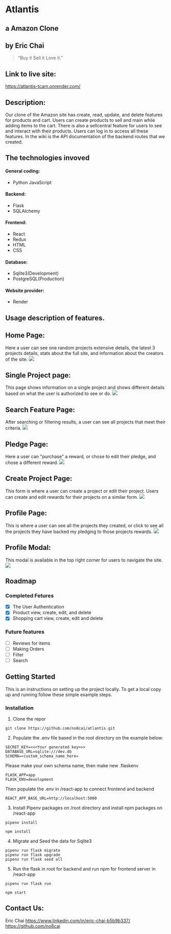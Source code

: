 # Atlantis
## a Amazon Clone
## by Eric Chai

>“Buy it Sell it Love it.”

## Link to live site:
https://atlantis-tcam.onrender.com/

## Description:
Our clone of the Amazon site has create, read, update, and delete features for products and cart. Users can create products to sell and main while adding items to the cart. There is also a sellcentral feature for users to see and interact with their products. Users can log in to access all these features. In the wiki is the API documentation of the backend routes that we created.

## The technologies invoved

#### General coding:
* Python JavaScript

#### Backend:
* Flask
* SQLAlchemy

#### Frontend:
* React
* Redux
* HTML
* CSS

#### Database:
* Sqlite3(Development)
* PostgreSQL(Production)

#### Website provider:
* Render

## Usage description of features.

## Home Page:
Here a user can see one random projects extensive details, the latest 3 projects details, stats about the full site, and information about the creators of the site.
![](https://github.com/no8cai/firestarter/blob/main/images/FireStarterHomePage.png)


## Single Project page:
This page shows information on a single project and shows different details based on what the user is authorized to see or do.
![](https://github.com/no8cai/firestarter/blob/main/images/FireStarterSingleProjectPage.png)

## Search Feature Page:
After searching or filtering results, a user can see all projects that meet their criteria.
![](https://github.com/no8cai/firestarter/blob/main/images/FireStarterSearchPage.png)

## Pledge Page:
Here a user can "purchase" a reward, or chose to edit their pledge, and chose a different reward.
![](https://github.com/no8cai/firestarter/blob/main/images/FireStarterPledgePage.png)

## Create Project Page:
This form is where a user can create a project or edit their project. Users can create and edit rewards for their projects on a similar form.
![](https://github.com/no8cai/firestarter/blob/main/images/FireStarterCreateProjectPage.png)

## Profile Page:
This is where a user can see all the projects they created, or click to see all the projects they have backed my pledging to those projects rewards.
![](https://github.com/no8cai/firestarter/blob/main/images/FireStarterProfilePage.png)

## Profile Modal:
This modal is available in the top right corner for users to navigate the site.
![](https://github.com/no8cai/firestarter/blob/main/images/FireStarterProfileModal.png)


## Roadmap

### Completed Fetures
- [x] The User Authentication
- [x] Product view, create, edit, and delete
- [x] Shopping cart view, create, edit and delete

### Future features
- [ ] Reviews for items
- [ ] Making Orders
- [ ] Filter
- [ ] Search

## Getting Started
This is an instructions on setting up the project locally. To get a local copy up and running follow these simple example steps.

### Installation

1. Clone the repor
```
git clone https://github.com/no8cai/atlantis.git
```

2. Populate the .env file based in the root directory on the example below:
```
SECRET_KEY=<<<Your generated key>>>
DATABASE_URL=sqlite:///dev.db
SCHEMA=«custom_schema_name_here»
```
Please make your own schema name, then make new .flaskenv

```
FLASK_APP=app
FLASK_ENV=development
```
Then populate the .env in /react-app to connect frontend and backend

```
REACT_APP_BASE_URL=http://localhost:5000
```


3. Install Pipenv packages on /root directory and install npm packages on /react-app
```
pipenv install
```
```
npm install
```
4. Migrate and Seed the data for Sqlite3
```
pipenv run flask migrate
pipenv run flask upgrade
pipenv run flask seed all
```

5. Run the flask in root for backend and run npm for frontend server in /react-app

```
pipenv run flask run
```

```
npm start
```

## Contact Us:

Eric Chai
https://www.linkedin.com/in/eric-chai-b5b9b337/
https://github.com/no8cai

